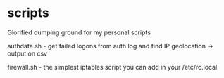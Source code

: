 scripts
=======
Glorified dumping ground for my personal scripts

authdata.sh - get failed logons from auth.log and find IP geolocation -> output on csv

firewall.sh - the simplest iptables script you can add in your /etc/rc.local
